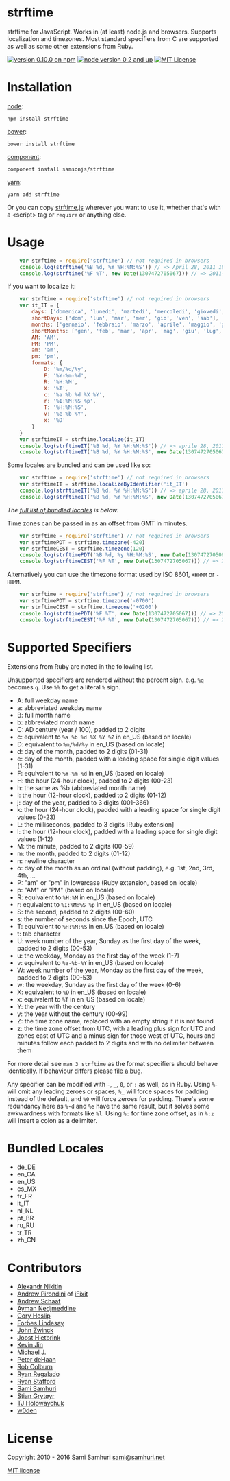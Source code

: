 strftime
========

strftime for JavaScript. Works in (at least) node.js and browsers. Supports localization and timezones. Most standard specifiers from C are supported as well as some other extensions from Ruby.

[![version 0.10.0 on npm](https://img.shields.io/badge/npm-0.10.0-brightgreen.svg?style=flat)](https://www.npmjs.com/package/strftime) [![node version 0.2 and up](https://img.shields.io/badge/node->=0.2-brightgreen.svg?style=flat)](https://nodejs.org) [![MIT License](https://img.shields.io/badge/License-MIT-blue.svg?style=flat)](https://sjs.mit-license.org)

Installation
============

[node](https://nodejs.org):

    npm install strftime

[bower](http://bower.io):

    bower install strftime

[component](https://github.com/componentjs/component):

    component install samsonjs/strftime

[yarn](https://yarnpkg.com):

    yarn add strftime

Or you can copy [strftime.js](https://github.com/samsonjs/strftime/blob/master/strftime.js) wherever you want to use it, whether that's with a &lt;script&gt; tag or `require` or anything else.

Usage
=====

```JavaScript
    var strftime = require('strftime') // not required in browsers
    console.log(strftime('%B %d, %Y %H:%M:%S')) // => April 28, 2011 18:21:08
    console.log(strftime('%F %T', new Date(1307472705067))) // => 2011-06-07 18:51:45
```


If you want to localize it:

```JavaScript
    var strftime = require('strftime') // not required in browsers
    var it_IT = {
        days: ['domenica', 'lunedi', 'martedi', 'mercoledi', 'giovedi', 'venerdi', 'sabato'],
        shortDays: ['dom', 'lun', 'mar', 'mer', 'gio', 'ven', 'sab'],
        months: ['gennaio', 'febbraio', 'marzo', 'aprile', 'maggio', 'giugno', 'luglio', 'agosto', 'settembre', 'ottobre', 'novembre', 'dicembre'],
        shortMonths: ['gen', 'feb', 'mar', 'apr', 'mag', 'giu', 'lug', 'ago', 'set', 'ott', 'nov', 'dic'],
        AM: 'AM',
        PM: 'PM',
        am: 'am',
        pm: 'pm',
        formats: {
            D: '%m/%d/%y',
            F: '%Y-%m-%d',
            R: '%H:%M',
            X: '%T',
            c: '%a %b %d %X %Y',
            r: '%I:%M:%S %p',
            T: '%H:%M:%S',
            v: '%e-%b-%Y',
            x: '%D'
        }
    }
    var strftimeIT = strftime.localize(it_IT)
    console.log(strftimeIT('%B %d, %Y %H:%M:%S')) // => aprile 28, 2011 18:21:08
    console.log(strftimeIT('%B %d, %Y %H:%M:%S', new Date(1307472705067))) // => giugno 7, 2011 18:51:45
```

Some locales are bundled and can be used like so:

```JavaScript
    var strftime = require('strftime') // not required in browsers
    var strftimeIT = strftime.localizeByIdentifier('it_IT')
    console.log(strftimeIT('%B %d, %Y %H:%M:%S')) // => aprile 28, 2011 18:21:08
    console.log(strftimeIT('%B %d, %Y %H:%M:%S', new Date(1307472705067))) // => giugno 7, 2011 18:51:45
```

_The [full list of bundled locales](#locales) is below._

Time zones can be passed in as an offset from GMT in minutes.

```JavaScript
    var strftime = require('strftime') // not required in browsers
    var strftimePDT = strftime.timezone(-420)
    var strftimeCEST = strftime.timezone(120)
    console.log(strftimePDT('%B %d, %y %H:%M:%S', new Date(1307472705067))) // => June 07, 11 11:51:45
    console.log(strftimeCEST('%F %T', new Date(1307472705067))) // => 2011-06-07 20:51:45
```

Alternatively you can use the timezone format used by ISO 8601, `+HHMM` or `-HHMM`.

```JavaScript
    var strftime = require('strftime') // not required in browsers
    var strftimePDT = strftime.timezone('-0700')
    var strftimeCEST = strftime.timezone('+0200')
    console.log(strftimePDT('%F %T', new Date(1307472705067))) // => 2011-06-07 11:51:45
    console.log(strftimeCEST('%F %T', new Date(1307472705067))) // => 2011-06-07 20:51:45
```

Supported Specifiers
====================

Extensions from Ruby are noted in the following list.

Unsupported specifiers are rendered without the percent sign.
e.g. `%q` becomes `q`. Use `%%` to get a literal `%` sign.

- A: full weekday name
- a: abbreviated weekday name
- B: full month name
- b: abbreviated month name
- C: AD century (year / 100), padded to 2 digits
- c: equivalent to `%a %b %d %X %Y %Z` in en_US (based on locale)
- D: equivalent to `%m/%d/%y` in en_US (based on locale)
- d: day of the month, padded to 2 digits (01-31)
- e: day of the month, padded with a leading space for single digit values (1-31)
- F: equivalent to `%Y-%m-%d` in en_US (based on locale)
- H: the hour (24-hour clock), padded to 2 digits (00-23)
- h: the same as %b (abbreviated month name)
- I: the hour (12-hour clock), padded to 2 digits (01-12)
- j: day of the year, padded to 3 digits (001-366)
- k: the hour (24-hour clock), padded with a leading space for single digit values (0-23)
- L: the milliseconds, padded to 3 digits [Ruby extension]
- l: the hour (12-hour clock), padded with a leading space for single digit values (1-12)
- M: the minute, padded to 2 digits (00-59)
- m: the month, padded to 2 digits (01-12)
- n: newline character
- o: day of the month as an ordinal (without padding), e.g. 1st, 2nd, 3rd, 4th, ...
- P: "am" or "pm" in lowercase (Ruby extension, based on locale)
- p: "AM" or "PM" (based on locale)
- R: equivalent to `%H:%M` in en_US (based on locale)
- r: equivalent to `%I:%M:%S %p` in en_US (based on locale)
- S: the second, padded to 2 digits (00-60)
- s: the number of seconds since the Epoch, UTC
- T: equivalent to `%H:%M:%S` in en_US (based on locale)
- t: tab character
- U: week number of the year, Sunday as the first day of the week, padded to 2 digits (00-53)
- u: the weekday, Monday as the first day of the week (1-7)
- v: equivalent to `%e-%b-%Y` in en_US (based on locale)
- W: week number of the year, Monday as the first day of the week, padded to 2 digits (00-53)
- w: the weekday, Sunday as the first day of the week (0-6)
- X: equivalent to `%D` in en_US (based on locale)
- x: equivalent to `%T` in en_US (based on locale)
- Y: the year with the century
- y: the year without the century (00-99)
- Z: the time zone name, replaced with an empty string if it is not found
- z: the time zone offset from UTC, with a leading plus sign for UTC and zones east
     of UTC and a minus sign for those west of UTC, hours and minutes follow each
     padded to 2 digits and with no delimiter between them

For more detail see `man 3 strftime` as the format specifiers should behave identically. If behaviour differs please [file a bug](https://github.com/samsonjs/strftime/issues/new).

Any specifier can be modified with `-`, `_`, `0`, or `:` as well, as in Ruby. Using `%-` will omit any leading zeroes or spaces, `%_` will force spaces for padding instead of the default, and `%0` will force zeroes for padding. There's some redundancy here as `%-d` and `%e` have the same result, but it solves some awkwardness with formats like `%l`. Using `%:` for time zone offset, as in `%:z` will insert a colon as a delimiter.

<a name="locales"></a>
Bundled Locales
===============

  - de\_DE
  - en\_CA
  - en\_US
  - es\_MX
  - fr\_FR
  - it\_IT
  - nl\_NL
  - pt\_BR
  - ru\_RU
  - tr\_TR
  - zh\_CN

Contributors
============

* [Alexandr Nikitin](https://github.com/alexandrnikitin)
* [Andrew Pirondini](https://github.com/andrewjpiro) of [iFixit](https://github.com/iFixit)
* [Andrew Schaaf](https://github.com/andrewschaaf)
* [Ayman Nedjmeddine](https://github.com/IOAyman)
* [Cory Heslip](https://github.com/cheslip)
* [Forbes Lindesay](https://github.com/ForbesLindesay)
* [John Zwinck](https://github.com/jzwinck)
* [Joost Hietbrink](https://github.com/joost)
* [Kevin Jin](https://github.com/Kevin-Jin)
* [Michael J.](https://github.com/michaeljayt)
* [Peter deHaan](https://github.com/pdehaan)
* [Rob Colburn](https://github.com/robcolburn)
* [Ryan Regalado](https://github.com/d48)
* [Ryan Stafford](https://github.com/ryanstafford)
* [Sami Samhuri](https://github.com/samsonjs)
* [Stian Grytøyr](https://github.com/stiang)
* [TJ Holowaychuk](https://github.com/tj)
* [w0den](https://github.com/w0den)


License
=======

Copyright 2010 - 2016 Sami Samhuri sami@samhuri.net

[MIT license](https://sjs.mit-license.org)

